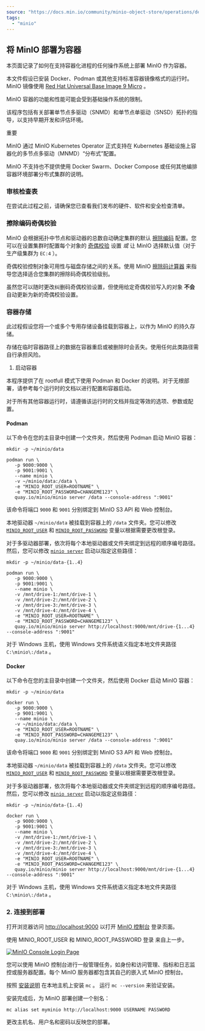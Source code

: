 ```yaml
---
source: "https://docs.min.io/community/minio-object-store/operations/deployments/baremetal-deploy-minio-as-a-container.html"
tags:
  - "minio"
---
```

## 将 MinIO 部署为容器

本页面记录了如何在支持容器化进程的任何操作系统上部署 MinIO 作为容器。

本文件假设已安装 Docker、Podman 或其他支持标准容器镜像格式的运行时。MinIO 镜像使用 [Red Hat Universal Base Image 9 Micro](https://catalog.redhat.com/software/container-stacks/detail/609560d9e2b160d361d24f98) 。

MinIO 容器的功能和性能可能会受到基础操作系统的限制。

该程序包括有关部署单节点多驱动（SNMD）和单节点单驱动（SNSD）拓扑的指导，以支持早期开发和评估环境。

重要

MinIO 通过 MinIO Kubernetes Operator 正式支持在 Kubernetes 基础设施上容器化的多节点多驱动（MNMD）“分布式”配置。

MinIO 不支持也不提供使用 Docker Swarm、Docker Compose 或任何其他编排容器环境部署分布式集群的说明。

### 审核检查表

在尝试此过程之前，请确保您已查看我们发布的硬件、软件和安全检查清单。

### 擦除编码奇偶校验

MinIO 会根据拓扑中节点和驱动器的总数自动确定集群的默认 [擦除编码](https://docs.min.io/community/minio-object-store/operations/concepts/erasure-coding.html#minio-erasure-coding) 配置。您可以在设置集群时配置每个对象的 [奇偶校验](https://docs.min.io/community/minio-object-store/glossary.html#term-parity) 设置 *或* 让 MinIO 选择默认值（对于生产级集群为 `EC:4` ）。

奇偶校验控制对象可用性与磁盘存储之间的关系。使用 MinIO [擦除码计算器](https://min.io/product/erasure-code-calculator) 来指导您选择适合您集群的擦除码奇偶校验级别。

虽然您可以随时更改纠删码奇偶校验设置，但使用给定奇偶校验写入的对象 **不会** 自动更新为新的奇偶校验设置。

### 容器存储

此过程假设您将一个或多个专用存储设备挂载到容器上，以作为 MinIO 的持久存储。

存储在临时容器路径上的数据在容器重启或被删除时会丢失。使用任何此类路径需自行承担风险。

1. 启动容器

本程序提供了在 rootfull 模式下使用 Podman 和 Docker 的说明。对于无根部署，请参考每个运行时的文档以进行配置和容器启动。

对于所有其他容器运行时，请遵循该运行时的文档并指定等效的选项、参数或配置。

#### Podman

以下命令在您的主目录中创建一个文件夹，然后使用 Podman 启动 MinIO 容器：

```shell
mkdir -p ~/minio/data

podman run \
   -p 9000:9000 \
   -p 9001:9001 \
   --name minio \
   -v ~/minio/data:/data \
   -e "MINIO_ROOT_USER=ROOTNAME" \
   -e "MINIO_ROOT_PASSWORD=CHANGEME123" \
   quay.io/minio/minio server /data --console-address ":9001"
```

该命令将端口 `9000` 和 `9001` 分别绑定到 MinIO S3 API 和 Web 控制台。

本地驱动器 `~/minio/data` 被挂载到容器上的 `/data` 文件夹。您可以修改 [`MINIO_ROOT_USER`](https://docs.min.io/community/minio-object-store/reference/minio-server/settings/root-credentials.html#envvar.MINIO_ROOT_USER "envvar.MINIO_ROOT_USER") 和 [`MINIO_ROOT_PASSWORD`](https://docs.min.io/community/minio-object-store/reference/minio-server/settings/root-credentials.html#envvar.MINIO_ROOT_PASSWORD "envvar.MINIO_ROOT_PASSWORD") 变量以根据需要更改根登录。

对于多驱动器部署，依次将每个本地驱动器或文件夹绑定到远程的顺序编号路径。然后，您可以修改 [`minio server`](https://docs.min.io/community/minio-object-store/reference/minio-server/minio-server.html#command-minio.server "minio.server") 启动以指定这些路径：

```shell
mkdir -p ~/minio/data-{1..4}

podman run \
   -p 9000:9000 \
   -p 9001:9001 \
   --name minio \
   -v /mnt/drive-1:/mnt/drive-1 \
   -v /mnt/drive-2:/mnt/drive-2 \
   -v /mnt/drive-3:/mnt/drive-3 \
   -v /mnt/drive-4:/mnt/drive-4 \
   -e "MINIO_ROOT_USER=ROOTNAME" \
   -e "MINIO_ROOT_PASSWORD=CHANGEME123" \
   quay.io/minio/minio server http://localhost:9000/mnt/drive-{1...4} --console-address ":9001"
```

对于 Windows 主机，使用 Windows 文件系统语义指定本地文件夹路径 `C:\minio\:/data` 。
#### Docker

以下命令在您的主目录中创建一个文件夹，然后使用 Docker 启动 MinIO 容器：

```shell
mkdir -p ~/minio/data

docker run \
   -p 9000:9000 \
   -p 9001:9001 \
   --name minio \
   -v ~/minio/data:/data \
   -e "MINIO_ROOT_USER=ROOTNAME" \
   -e "MINIO_ROOT_PASSWORD=CHANGEME123" \
   quay.io/minio/minio server /data --console-address ":9001"
```

该命令将端口 `9000` 和 `9001` 分别绑定到 MinIO S3 API 和 Web 控制台。

本地驱动器 `~/minio/data` 被挂载到容器上的 `/data` 文件夹。您可以修改 [`MINIO_ROOT_USER`](https://docs.min.io/community/minio-object-store/reference/minio-server/settings/root-credentials.html#envvar.MINIO_ROOT_USER "envvar.MINIO_ROOT_USER") 和 [`MINIO_ROOT_PASSWORD`](https://docs.min.io/community/minio-object-store/reference/minio-server/settings/root-credentials.html#envvar.MINIO_ROOT_PASSWORD "envvar.MINIO_ROOT_PASSWORD") 变量以根据需要更改根登录。

对于多驱动器部署，依次将每个本地驱动器或文件夹绑定到远程的顺序编号路径。然后，您可以修改 [`minio server`](https://docs.min.io/community/minio-object-store/reference/minio-server/minio-server.html#command-minio.server "minio.server") 启动以指定这些路径：

```shell
mkdir -p ~/minio/data-{1..4}

docker run \
   -p 9000:9000 \
   -p 9001:9001 \
   --name minio \
   -v /mnt/drive-1:/mnt/drive-1 \
   -v /mnt/drive-2:/mnt/drive-2 \
   -v /mnt/drive-3:/mnt/drive-3 \
   -v /mnt/drive-4:/mnt/drive-4 \
   -e "MINIO_ROOT_USER=ROOTNAME" \
   -e "MINIO_ROOT_PASSWORD=CHANGEME123" \
   quay.io/minio/minio server http://localhost:9000/mnt/drive-{1...4} --console-address ":9001"
```

对于 Windows 主机，使用 Windows 文件系统语义指定本地文件夹路径 `C:\minio\:/data` 。

### 2\. 连接到部署

打开浏览器访问 [http://localhost:9000](http://localhost:9000/) 以打开 [MinIO 控制台](https://docs.min.io/community/minio-object-store/administration/minio-console.html#minio-console) 登录页面。

使用 MINIO\_ROOT\_USER 和 MINIO\_ROOT\_PASSWORD 登录 来自上一步。

[![MinIO Console Login Page](https://docs.min.io/community/minio-object-store/_images/console-login1.png)](https://docs.min.io/community/minio-object-store/_images/console-login1.png)

您可以使用 MinIO 控制台进行一般管理任务，如身份和访问管理、指标和日志监控或服务器配置。每个 MinIO 服务器都包含其自己的嵌入式 MinIO 控制台。

按照 [安装说明](https://docs.min.io/community/minio-object-store/reference/minio-mc.html#mc-install) 在本地主机上安装 `mc` 。 运行 `mc --version` 来验证安装。

安装完成后，为 MinIO 部署创建一个别名：

```shell
mc alias set myminio http://localhost:9000 USERNAME PASSWORD
```

更改主机名、用户名和密码以反映您的部署。